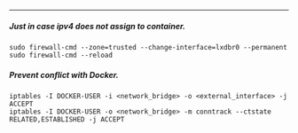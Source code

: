 ---

##### Just in case ipv4 does not assign to container. 
```shell
sudo firewall-cmd --zone=trusted --change-interface=lxdbr0 --permanent
sudo firewall-cmd --reload
```


##### Prevent conflict with Docker.
```shell
iptables -I DOCKER-USER -i <network_bridge> -o <external_interface> -j ACCEPT
iptables -I DOCKER-USER -o <network_bridge> -m conntrack --ctstate RELATED,ESTABLISHED -j ACCEPT
```
